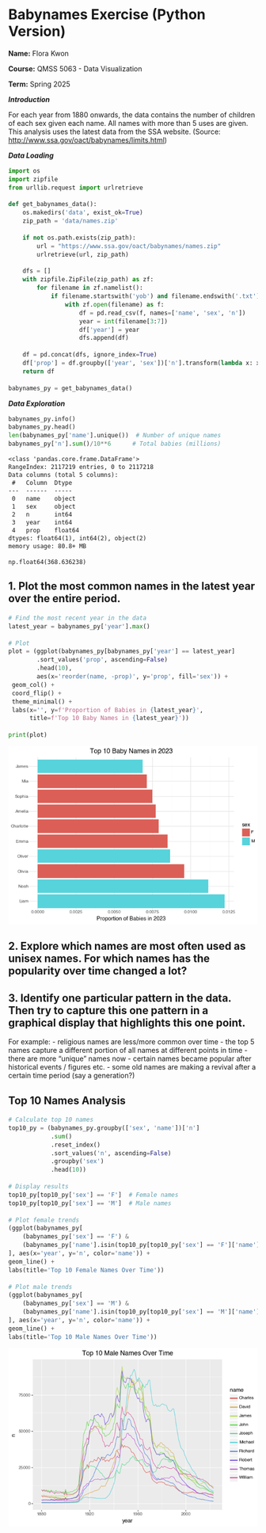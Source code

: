 # Babynames Exercise (Python Version)
**Name:** Flora Kwon

**Course:** QMSS 5063 - Data Visualization

**Term:** Spring 2025

***Introduction***

For each year from 1880 onwards, the data contains the number of
children of each sex given each name. All names with more than 5 uses
are given. This analysis uses the latest data from the SSA website.
(Source: <http://www.ssa.gov/oact/babynames/limits.html>)

***Data Loading***

``` python
import os
import zipfile
from urllib.request import urlretrieve

def get_babynames_data():
    os.makedirs('data', exist_ok=True)
    zip_path = 'data/names.zip'
    
    if not os.path.exists(zip_path):
        url = "https://www.ssa.gov/oact/babynames/names.zip"
        urlretrieve(url, zip_path)
    
    dfs = []
    with zipfile.ZipFile(zip_path) as zf:
        for filename in zf.namelist():
            if filename.startswith('yob') and filename.endswith('.txt'):
                with zf.open(filename) as f:
                    df = pd.read_csv(f, names=['name', 'sex', 'n'])
                    year = int(filename[3:7])
                    df['year'] = year
                    dfs.append(df)
    
    df = pd.concat(dfs, ignore_index=True)
    df['prop'] = df.groupby(['year', 'sex'])['n'].transform(lambda x: x / x.sum())
    return df

babynames_py = get_babynames_data()
```

***Data Exploration***

``` python
babynames_py.info()
babynames_py.head()
len(babynames_py['name'].unique())  # Number of unique names
babynames_py['n'].sum()/10**6      # Total babies (millions)
```

    <class 'pandas.core.frame.DataFrame'>
    RangeIndex: 2117219 entries, 0 to 2117218
    Data columns (total 5 columns):
     #   Column  Dtype  
    ---  ------  -----  
     0   name    object 
     1   sex     object 
     2   n       int64  
     3   year    int64  
     4   prop    float64
    dtypes: float64(1), int64(2), object(2)
    memory usage: 80.8+ MB

    np.float64(368.636238)

## 1.  Plot the most common names in the latest year over the entire period.

``` python
# Find the most recent year in the data
latest_year = babynames_py['year'].max()

# Plot
plot = (ggplot(babynames_py[babynames_py['year'] == latest_year]
        .sort_values('prop', ascending=False)
        .head(10),
        aes(x='reorder(name, -prop)', y='prop', fill='sex')) +
 geom_col() +
 coord_flip() +
 theme_minimal() +
 labs(x='', y=f'Proportion of Babies in {latest_year}',
      title=f'Top 10 Baby Names in {latest_year}'))

print(plot)
```


![](babynames_exercise_python_files/figure-commonmark/cell-7-output-1.png)

## 2.  Explore which names are most often used as unisex names. For which names has the popularity over time changed a lot?



## 3.  Identify one particular pattern in the data. Then try to capture this one pattern in a graphical display that highlights this one point.
For example:
    - religious names are less/more common over time
    - the top 5 names capture a different portion of all names at
      different points in time
    - there are more “unique” names now
    - certain names became popular after historical events / figures
      etc.
    - some old names are making a revival after a certain time period
      (say a generation?)

## Top 10 Names Analysis

``` python
# Calculate top 10 names
top10_py = (babynames_py.groupby(['sex', 'name'])['n']
            .sum()
            .reset_index()
            .sort_values('n', ascending=False)
            .groupby('sex')
            .head(10))

# Display results
top10_py[top10_py['sex'] == 'F']  # Female names
top10_py[top10_py['sex'] == 'M']  # Male names

# Plot female trends
(ggplot(babynames_py[
    (babynames_py['sex'] == 'F') & 
    (babynames_py['name'].isin(top10_py[top10_py['sex'] == 'F']['name']))
], aes(x='year', y='n', color='name')) +
geom_line() +
labs(title='Top 10 Female Names Over Time'))

# Plot male trends
(ggplot(babynames_py[
    (babynames_py['sex'] == 'M') & 
    (babynames_py['name'].isin(top10_py[top10_py['sex'] == 'M']['name']))
], aes(x='year', y='n', color='name')) +
geom_line() +
labs(title='Top 10 Male Names Over Time'))
```

![](babynames_exercise_python_files/figure-commonmark/cell-6-output-1.png)
